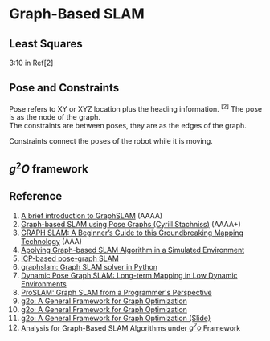 # Graph-Based SLAM


## Least Squares
3:10 in Ref[2]



## Pose and Constraints
Pose refers to XY or XYZ location plus the heading information. <sup>[2]</sup> The pose is as the node of the graph. <br>
The constraints are between poses, they are as the edges of the graph.  

Constraints connect the poses of the robot while it is moving. 


## $`g^2O`$ framework







## Reference
1. [A brief introduction to GraphSLAM](https://shivachandrachary.medium.com/a-brief-introduction-to-graphslam-4204b4fce2f0) (AAAA)
2. [Graph-based SLAM using Pose Graphs (Cyrill Stachniss)](https://www.youtube.com/watch?v=uHbRKvD8TWg&t=6s) (AAAA+)
3. [GRAPH SLAM: A Beginner’s Guide to this Groundbreaking Mapping Technology](https://pub.towardsai.net/everything-you-need-to-know-about-graph-slam-7f6f567f1a31) (AAA)
4. [Applying Graph-based SLAM Algorithm in a Simulated Environment](https://iopscience.iop.org/article/10.1088/1757-899X/769/1/012035)
5. [ICP-based pose-graph SLAM](https://hal.science/hal-01522248/document)
6. [graphslam: Graph SLAM solver in Python](https://python-graphslam.readthedocs.io/en/stable/)
7. [Dynamic Pose Graph SLAM: Long-term Mapping in Low Dynamic Environments](https://www.cs.cmu.edu/~kaess/pub/WalcottBryant12iros.pdf)
8. [ProSLAM: Graph SLAM from a Programmer's Perspective](https://arxiv.org/abs/1709.04377)
9. [g2o: A General Framework for Graph Optimization](https://github.com/RainerKuemmerle/g2o)
10. [g2o: A General Framework for Graph Optimization](http://ais.informatik.uni-freiburg.de/publications/papers/kuemmerle11icra.pdf)
11. [g2o: A General Framework for Graph Optimization (Slide)](https://cse.sc.edu/~yiannisr/774/2015/g2o.pdf)
12. [Analysis for Graph-Based SLAM Algorithms
under $`g^2o`$ Framework](https://www.cs.cmu.edu/~tianxian/files/Analysis_for_Graph_Based_SLAM_Algorithms_under_g2o_Framework.pdf)
